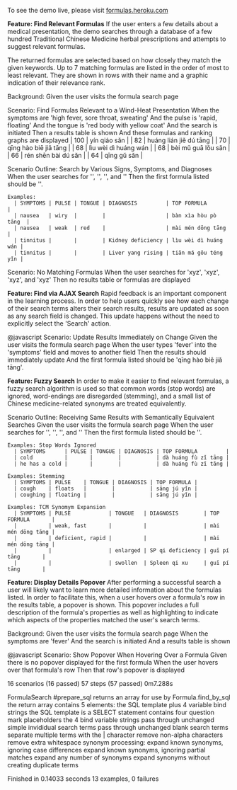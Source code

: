 To see the demo live, please visit [formulas.heroku.com](http://formulas.heroku.com)

**Feature: Find Relevant Formulas**
  If the user enters a few details about a medical presentation, the demo searches through a database of a few hundred Traditional Chinese Medicine herbal prescriptions and attempts to suggest relevant formulas.
  
  The returned formulas are selected based on how closely they match the given keywords.  Up to 7 matching formulas are listed in the order of most to least relevant.  They are shown in rows with their name and a graphic indication of their relevance rank.

  Background: 
    Given the user visits the formula search page

  Scenario: Find Formulas Relevant to a Wind-Heat Presentation
    When the symptoms are 'high fever, sore throat, sweating'
    And the pulse is 'rapid, floating'
    And the tongue is 'red body with yellow coat'
    And the search is initiated
    Then a results table is shown
    And these formulas and ranking graphs are displayed
      | 100 | yín qiáo sǎn           |
      | 82  | huáng lián jiě dú tāng |
      | 70  | qīng hào biē jiǎ tāng  |
      | 68  | lìu wèi dì huáng wán   |
      | 68  | bèi mǔ guā lǒu sǎn     |
      | 66  | rén shēn bài dú sǎn    |
      | 64  | qīng gǔ sǎn            |

  Scenario Outline: Search by Various Signs, Symptoms, and Diagnoses
    When the user searches for '<SYMPTOMS>', '<PULSE>', '<TONGUE>', and '<DIAGNOSIS>'
    Then the first formula listed should be '<TOP FORMULA>'.

    Examples: 
      | SYMPTOMS | PULSE | TONGUE | DIAGNOSIS         | TOP FORMULA          |
      | nausea   | wiry  |        |                   | bàn xìa hòu pò tāng  |
      | nausea   | weak  | red    |                   | mài mén dōng tāng    |
      | tinnitus |       |        | Kidney deficiency | lìu wèi dì huáng wán |
      | tinnitus |       |        | Liver yang rising | tiān má gōu téng yǐn |

  Scenario: No Matching Formulas
    When the user searches for 'xyz', 'xyz', 'xyz', and 'xyz'
    Then no results table or formulas are displayed

**Feature: Find via AJAX Search**
  Rapid feedback is an important component in the learning process.  In order to help users quickly see how each change of their search terms alters their search results, results are updated as soon as any search field is changed.  This update happens without the need to explicitly select the 'Search' action.

  @javascript
  Scenario: Update Results Immediately on Change
    Given the user visits the formula search page
    When the user types 'fever' into the 'symptoms' field and moves to another field
    Then the results should immediately update
    And the first formula listed should be 'qīng hào biē jiǎ tāng'.

**Feature: Fuzzy Search**
  In order to make it easier to find relevant formulas, a fuzzy search algorithm is used so that common words (stop words) are ignored, word-endings are disregarded (stemming), and a small list of Chinese medicine-related synonyms are treated equivalently.

  Scenario Outline: Receiving Same Results with Semantically Equivalent Searches
    Given the user visits the formula search page
    When the user searches for '<SYMPTOMS>', '<PULSE>', '<TONGUE>', and '<DIAGNOSIS>'
    Then the first formula listed should be '<TOP FORMULA>'.

    Examples: Stop Words Ignored
      | SYMPTOMS      | PULSE | TONGUE | DIAGNOSIS | TOP FORMULA         |
      | cold          |       |        |           | dà huáng fù zǐ tāng |
      | he has a cold |       |        |           | dà huáng fù zǐ tāng |

    Examples: Stemming
      | SYMPTOMS | PULSE    | TONGUE | DIAGNOSIS | TOP FORMULA |
      | cough    | floats   |        |           | sāng jú yǐn |
      | coughing | floating |        |           | sāng jú yǐn |

    Examples: TCM Synomym Expansion
      | SYMPTOMS | PULSE            | TONGUE   | DIAGNOSIS        | TOP FORMULA       |
      |          | weak, fast       |          |                  | mài mén dōng tāng |
      |          | deficient, rapid |          |                  | mài mén dōng tāng |
      |          |                  | enlarged | SP qi deficiency | guī pí tāng       |
      |          |                  | swollen  | Spleen qi xu     | guī pí tāng       |

**Feature: Display Details Popover**
  After performing a successful search a user will likely want to learn more detailed information about the formulas listed.  In order to facilitate this, when a user hovers over a formula's row in the results table, a popover is shown.  This popover includes a full description of the formula's properties as well as highlighting to indicate which aspects of the properties matched the user's search terms.

  Background: 
    Given the user visits the formula search page
    When the symptoms are 'fever'
    And the search is initiated
    And a results table is shown

  @javascript
  Scenario: Show Popover When Hovering Over a Formula
    Given there is no popover displayed for the first formula
    When the user hovers over that formula's row
    Then that row's popover is displayed

16 scenarios (16 passed)
57 steps (57 passed)
0m7.288s

FormulaSearch
  #prepare_sql
    returns an array for use by Formula.find_by_sql
    the return array
      contains 5 elements: the SQL template plus 4 variable bind strings
      the SQL template
        is a SELECT statement
        contains four question mark placeholders
      the 4 bind variable strings
        pass through unchanged simple invididual search terms
        pass through unchanged blank search terms
        separate multiple terms with the | character
        remove non-alpha characters
        remove extra whitespace
        synonym processing:
          expand known synonyms, ignoring case differences
          expand known synonyms, ignoring partial matches
          expand any number of synonyms
          expand synonyms without creating duplicate terms

Finished in 0.14033 seconds
13 examples, 0 failures

